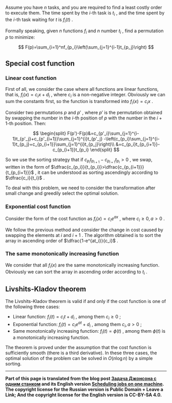 Assume you have $n$ tasks, and you are required to find a least costly order to execute them. The time spent by the $i$-th task is $t_i$ , and the time spent by the $i$-th task waiting for $t$ is $f_i(t)$ .

Formally speaking, given $n$ functions $f_i$ and $n$ number $t_i$ , find a permutation $p$ to minimize:

$$
F(p)=\sum_{i=1}^nf_{p_i}\left(\sum_{j=1}^{i-1}t_{p_j}\right)
$$

## Special cost function

### Linear cost function

First of all, we consider the case where all functions are linear functions, that is, $f_i(x)=c_ix+d_i$ , where $c_i$ is a non-negative integer. Obviously we can sum the constants first, so the function is transformed into $f_i(x)=c_ix$ .

Consider two permutations $p$ and $p'$ , where $p'$ is the permutation obtained by swapping the number in the $i$-th position of $p$ with the number in the $i+1$-th position. Then:

$$
\begin{split}
F(p')-F(p)&=c_{p'_i}\sum_{j=1}^{i-1}t_{p'_j}+c_{p'_{i+1}}\sum_{j=1}^{i}t_{p'_j}
-\left(c_{p_i}\sum_{j=1}^{i-1}t_{p_j}+c_{p_{i+1}}\sum_{j=1}^{i}t_{p_j}\right)\\
&=c_{p_i}t_{p_{i+1}}-c_{p_{i+1}}t_{p_i}
\end{split}
$$

So we use the sorting strategy that if $c_{p_i}t_{p_{i+1}}-c_{p_{i+1}}t_{p_i}>0$ , we swap, written in the form of $\dfrac{c_{p_i}}{t_{p_i}}>\dfrac{c_{p_{i+1}}}{t_{p_{i+1}}}$ , it can be understood as sorting ascendingly according to $\dfrac{c_i}{t_i}$ .

To deal with this problem, we need to consider the transformation after small change and greedily select the optimal solution.

### Exponential cost function

Consider the form of the cost function as $f_i(x)=c_ie^{ax}$ , where $c_i\ge 0,a>0$ .

We follow the previous method and consider the change in cost caused by swapping the elements at $i$ and $i+1$ . The algorithm obtained is to sort the array in ascending order of $\dfrac{1-e^{at_i}}{c_i}$ .

### The same monotonically increasing function

We consider that all $f_i(x)$ are the same monotonically increasing function. Obviously we can sort the array in ascending order according to $t_i$ .

## Livshits-Kladov theorem

The Livshits-Kladov theorem is valid if and only if the cost function is one of the following three cases:

- Linear function: $f_i(t) = c_it + d_i$ , among them $c_i\ge 0$ ;
- Exponential function: $f_i(t) = c_i e^{a t} + d_i$ , among them $c_i,a>0$ ;
- Same monotonically increasing function: $f_i(t) = \phi(t)$ , among them $\phi(t)$ is a monotonically increasing function.

The theorem is proved under the assumption that the cost function is sufficiently smooth (there is a third derivative). In these three cases, the optimal solution of the problem can be solved in $O(n\log n)$ by a simple sorting.

* * *

 **Part of this page is translated from the blog post [Задача Джонсона с одним станком](http://e-maxx.ru/algo/johnson_problem_1) and its English version [Scheduling jobs on one machine](https://cp-algorithms.com/schedules/schedule_one_machine.html). The copyright license for the Russian version is Public Domain + Leave a Link; And the copyright license for the English version is CC-BY-SA 4.0.**

